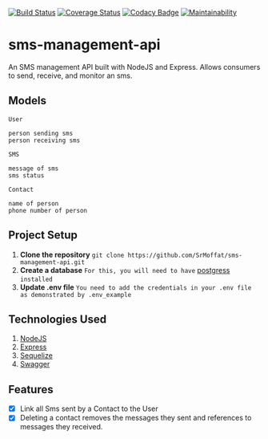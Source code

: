 [![Build Status](https://travis-ci.org/SrMoffat/MyDiary.svg?branch=ch-refactor-tests)](https://travis-ci.org/SrMoffat/MyDiary)
[![Coverage Status](https://coveralls.io/repos/github/SrMoffat/MyDiary/badge.svg?branch=ch-refactor-tests)](https://coveralls.io/github/SrMoffat/MyDiary?branch=ch-refactor-tests)
[![Codacy Badge](https://api.codacy.com/project/badge/Grade/1035762f60c44fc4a83ed5900b7eeecd)](https://www.codacy.com/app/SrMoffat/MyDiary?utm_source=github.com&amp;utm_medium=referral&amp;utm_content=SrMoffat/MyDiary&amp;utm_campaign=Badge_Grade)
[![Maintainability](https://api.codeclimate.com/v1/badges/f981ab50b5790bf90bab/maintainability)](https://codeclimate.com/github/SrMoffat/MyDiary/maintainability)

# sms-management-api
An SMS management API built with NodeJS and Express. Allows consumers to send, receive, and monitor an sms. 

## Models
`User`
```
person sending sms
person receiving sms
```

`SMS`
```
message of sms
sms status
```

`Contact`
```
name of person
phone number of person
```

## Project Setup
1. **Clone the repository**
`git clone https://github.com/SrMoffat/sms-management-api.git`
2. **Create a database**
`For this, you will need to have` [postgress](https://www.postgresql.org/download/) `installed`
3. **Update .env file**
`You need to add the credentials in your .env file as demonstrated by .env_example`

## Technologies Used
1. [NodeJS]()
2. [Express]()
3. [Sequelize]()
4. [Swagger]()


## Features
- [x] Link all Sms sent by a Contact to the User
- [x] Deleting a contact removes the messages they sent and references to messages they received.
